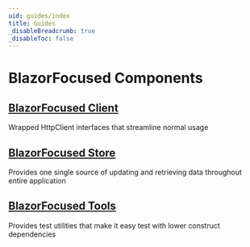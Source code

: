 ```yaml
---
uid: guides/index
title: Guides
_disableBreadcrumb: true
_disableToc: false
---
```


# BlazorFocused Components

## [BlazorFocused Client](client/restclient.md)

Wrapped HttpClient interfaces that streamline normal usage

## [BlazorFocused Store](store/index.md)

Provides one single source of updating and retrieving data throughout entire application

## [BlazorFocused Tools](tools/simulatedhttp.md)

Provides test utilities that make it easy test with lower construct dependencies

